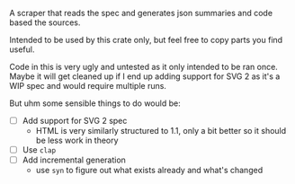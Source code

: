 A scraper that reads the spec and generates json summaries and code based the
sources.

Intended to be used by this crate only, but feel free to copy parts you find
useful.

Code in this is very ugly and untested as it only intended to be ran once.
Maybe it will get cleaned up if I end up adding support for SVG 2 as it's a WIP
spec and would require multiple runs.

But uhm some sensible things to do would be:

- [ ] Add support for SVG 2 spec
  - HTML is very similarly structured to 1.1, only a bit better so it should be less work in theory
- [ ] Use `clap`
- [ ] Add incremental generation
  - use `syn` to figure out what exists already and what's changed